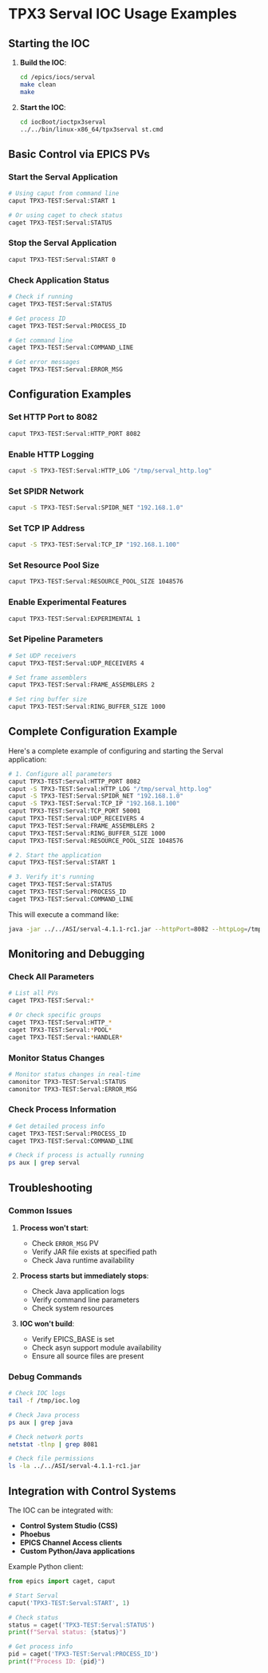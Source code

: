 # TPX3 Serval IOC Usage Examples

## Starting the IOC

1. **Build the IOC**:
   ```bash
   cd /epics/iocs/serval
   make clean
   make
   ```

2. **Start the IOC**:
   ```bash
   cd iocBoot/ioctpx3serval
   ../../bin/linux-x86_64/tpx3serval st.cmd
   ```

## Basic Control via EPICS PVs

### Start the Serval Application
```bash
# Using caput from command line
caput TPX3-TEST:Serval:START 1

# Or using caget to check status
caget TPX3-TEST:Serval:STATUS
```

### Stop the Serval Application
```bash
caput TPX3-TEST:Serval:START 0
```

### Check Application Status
```bash
# Check if running
caget TPX3-TEST:Serval:STATUS

# Get process ID
caget TPX3-TEST:Serval:PROCESS_ID

# Get command line
caget TPX3-TEST:Serval:COMMAND_LINE

# Get error messages
caget TPX3-TEST:Serval:ERROR_MSG
```

## Configuration Examples

### Set HTTP Port to 8082
```bash
caput TPX3-TEST:Serval:HTTP_PORT 8082
```

### Enable HTTP Logging
```bash
caput -S TPX3-TEST:Serval:HTTP_LOG "/tmp/serval_http.log"
```

### Set SPIDR Network
```bash
caput -S TPX3-TEST:Serval:SPIDR_NET "192.168.1.0"
```

### Set TCP IP Address
```bash
caput -S TPX3-TEST:Serval:TCP_IP "192.168.1.100"
```

### Set Resource Pool Size
```bash
caput TPX3-TEST:Serval:RESOURCE_POOL_SIZE 1048576
```

### Enable Experimental Features
```bash
caput TPX3-TEST:Serval:EXPERIMENTAL 1
```

### Set Pipeline Parameters
```bash
# Set UDP receivers
caput TPX3-TEST:Serval:UDP_RECEIVERS 4

# Set frame assemblers
caput TPX3-TEST:Serval:FRAME_ASSEMBLERS 2

# Set ring buffer size
caput TPX3-TEST:Serval:RING_BUFFER_SIZE 1000
```

## Complete Configuration Example

Here's a complete example of configuring and starting the Serval application:

```bash
# 1. Configure all parameters
caput TPX3-TEST:Serval:HTTP_PORT 8082
caput -S TPX3-TEST:Serval:HTTP_LOG "/tmp/serval_http.log"
caput -S TPX3-TEST:Serval:SPIDR_NET "192.168.1.0"
caput -S TPX3-TEST:Serval:TCP_IP "192.168.1.100"
caput TPX3-TEST:Serval:TCP_PORT 50001
caput TPX3-TEST:Serval:UDP_RECEIVERS 4
caput TPX3-TEST:Serval:FRAME_ASSEMBLERS 2
caput TPX3-TEST:Serval:RING_BUFFER_SIZE 1000
caput TPX3-TEST:Serval:RESOURCE_POOL_SIZE 1048576

# 2. Start the application
caput TPX3-TEST:Serval:START 1

# 3. Verify it's running
caget TPX3-TEST:Serval:STATUS
caget TPX3-TEST:Serval:PROCESS_ID
caget TPX3-TEST:Serval:COMMAND_LINE
```

This will execute a command like:
```bash
java -jar ../../ASI/serval-4.1.1-rc1.jar --httpPort=8082 --httpLog=/tmp/serval_http.log --spidrNet=192.168.1.0 --tcpIp=192.168.1.100 --tcpPort=50001 --udpReceivers=4 --frameAssemblers=2 --ringBufferSize=1000 --resourcePoolSize=1048576
```

## Monitoring and Debugging

### Check All Parameters
```bash
# List all PVs
caget TPX3-TEST:Serval:*

# Or check specific groups
caget TPX3-TEST:Serval:HTTP_*
caget TPX3-TEST:Serval:*POOL*
caget TPX3-TEST:Serval:*HANDLER*
```

### Monitor Status Changes
```bash
# Monitor status changes in real-time
camonitor TPX3-TEST:Serval:STATUS
camonitor TPX3-TEST:Serval:ERROR_MSG
```

### Check Process Information
```bash
# Get detailed process info
caget TPX3-TEST:Serval:PROCESS_ID
caget TPX3-TEST:Serval:COMMAND_LINE

# Check if process is actually running
ps aux | grep serval
```

## Troubleshooting

### Common Issues

1. **Process won't start**:
   - Check `ERROR_MSG` PV
   - Verify JAR file exists at specified path
   - Check Java runtime availability

2. **Process starts but immediately stops**:
   - Check Java application logs
   - Verify command line parameters
   - Check system resources

3. **IOC won't build**:
   - Verify EPICS_BASE is set
   - Check asyn support module availability
   - Ensure all source files are present

### Debug Commands

```bash
# Check IOC logs
tail -f /tmp/ioc.log

# Check Java process
ps aux | grep java

# Check network ports
netstat -tlnp | grep 8081

# Check file permissions
ls -la ../../ASI/serval-4.1.1-rc1.jar
```

## Integration with Control Systems

The IOC can be integrated with:
- **Control System Studio (CSS)**
- **Phoebus**
- **EPICS Channel Access clients**
- **Custom Python/Java applications**

Example Python client:
```python
from epics import caget, caput

# Start Serval
caput('TPX3-TEST:Serval:START', 1)

# Check status
status = caget('TPX3-TEST:Serval:STATUS')
print(f"Serval status: {status}")

# Get process info
pid = caget('TPX3-TEST:Serval:PROCESS_ID')
print(f"Process ID: {pid}")
```
